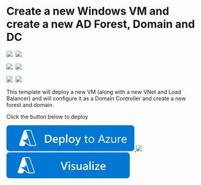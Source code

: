 # Create a new Windows VM and create a new AD Forest, Domain and DC

<IMG SRC="https://azurequickstartsservice.blob.core.windows.net/badges/active-directory-new-domain/PublicLastTestDate.svg" />&nbsp;
<IMG SRC="https://azurequickstartsservice.blob.core.windows.net/badges/active-directory-new-domain/PublicDeployment.svg" />&nbsp;

<IMG SRC="https://azurequickstartsservice.blob.core.windows.net/badges/active-directory-new-domain/FairfaxLastTestDate.svg" />&nbsp;
<IMG SRC="https://azurequickstartsservice.blob.core.windows.net/badges/active-directory-new-domain/FairfaxDeployment.svg" />&nbsp;

<IMG SRC="https://azurequickstartsservice.blob.core.windows.net/badges/active-directory-new-domain/BestPracticeResult.svg" />&nbsp;
<IMG SRC="https://azurequickstartsservice.blob.core.windows.net/badges/active-directory-new-domain/CredScanResult.svg" />&nbsp;

This template will deploy a new VM (along with a new VNet and Load Balancer) and will configure it as a Domain Controller and create a new forest and domain.

Click the button below to deploy

<a href="https://portal.azure.com/#create/Microsoft.Template/uri/https%3A%2F%2Fraw.githubusercontent.com%2FAzure%2Fazure-quickstart-templates%2Fmaster%2Factive-directory-new-domain%2Fazuredeploy.json" target="_blank">
    <img src="https://raw.githubusercontent.com/Azure/azure-quickstart-templates/master/1-CONTRIBUTION-GUIDE/images/deploytoazure.svg"/>
</a>
<a href="https://portal.azure.us/#create/Microsoft.Template/uri/https%3A%2F%2Fraw.githubusercontent.com%2FAzure%2Fazure-quickstart-templates%2Fmaster%2Factive-directory-new-domain%2Fazuredeploy.json" target="_blank">
    <img src="http://azuredeploy.net/AzureGov.png"/>
</a>
<a href="http://armviz.io/#/?load=https%3A%2F%2Fraw.githubusercontent.com%2FAzure%2Fazure-quickstart-templates%2Fmaster%2Factive-directory-new-domain%2Fazuredeploy.json" target="_blank">
    <img src="https://raw.githubusercontent.com/Azure/azure-quickstart-templates/master/1-CONTRIBUTION-GUIDE/images/visualizebutton.svg"/>
</a>

